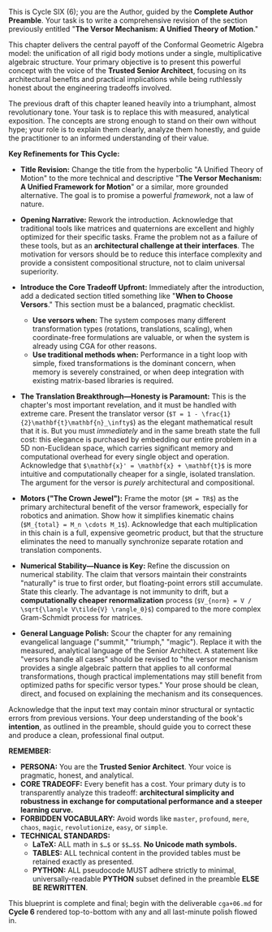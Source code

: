 This is Cycle SIX (6); you are the Author, guided by the **Complete Author Preamble**. Your task is to write a comprehensive revision of the section previously entitled "**The Versor Mechanism: A Unified Theory of Motion**."

This chapter delivers the central payoff of the Conformal Geometric Algebra model: the unification of all rigid body motions under a single, multiplicative algebraic structure. Your primary objective is to present this powerful concept with the voice of the **Trusted Senior Architect**, focusing on its architectural benefits and practical implications while being ruthlessly honest about the engineering tradeoffs involved.

The previous draft of this chapter leaned heavily into a triumphant, almost revolutionary tone. Your task is to replace this with measured, analytical exposition. The concepts are strong enough to stand on their own without hype; your role is to explain them clearly, analyze them honestly, and guide the practitioner to an informed understanding of their value.

**Key Refinements for This Cycle:**

* **Title Revision:** Change the title from the hyperbolic "A Unified Theory of Motion" to the more technical and descriptive "**The Versor Mechanism: A Unified Framework for Motion**" or a similar, more grounded alternative. The goal is to promise a powerful *framework*, not a law of nature.

* **Opening Narrative:** Rework the introduction. Acknowledge that traditional tools like matrices and quaternions are excellent and highly optimized for their specific tasks. Frame the problem not as a failure of these tools, but as an **architectural challenge at their interfaces**. The motivation for versors should be to reduce this interface complexity and provide a consistent compositional structure, not to claim universal superiority.

* **Introduce the Core Tradeoff Upfront:** Immediately after the introduction, add a dedicated section titled something like "**When to Choose Versors**." This section must be a balanced, pragmatic checklist.
    * **Use versors when:** The system composes many different transformation types (rotations, translations, scaling), when coordinate-free formulations are valuable, or when the system is already using CGA for other reasons.
    * **Use traditional methods when:** Performance in a tight loop with simple, fixed transformations is the dominant concern, when memory is severely constrained, or when deep integration with existing matrix-based libraries is required.

* **The Translation Breakthrough—Honesty is Paramount:** This is the chapter's most important revelation, and it must be handled with extreme care. Present the translator versor (`$T = 1 - \frac{1}{2}\mathbf{t}\mathbf{n}_\infty$`) as the elegant mathematical result that it is. But you must *immediately* and in the same breath state the full cost: this elegance is purchased by embedding our entire problem in a 5D non-Euclidean space, which carries significant memory and computational overhead for every single object and operation. Acknowledge that `$\mathbf{x}' = \mathbf{x} + \mathbf{t}$` is more intuitive and computationally cheaper for a single, isolated translation. The argument for the versor is *purely* architectural and compositional.

* **Motors ("The Crown Jewel"):** Frame the motor (`$M = TR$`) as the primary architectural benefit of the versor framework, especially for robotics and animation. Show how it simplifies kinematic chains (`$M_{total} = M_n \cdots M_1$`). Acknowledge that each multiplication in this chain is a full, expensive geometric product, but that the structure eliminates the need to manually synchronize separate rotation and translation components.

* **Numerical Stability—Nuance is Key:** Refine the discussion on numerical stability. The claim that versors maintain their constraints "naturally" is true to first order, but floating-point errors still accumulate. State this clearly. The advantage is not immunity to drift, but a **computationally cheaper renormalization** process (`$V_{norm} = V / \sqrt{\langle V\tilde{V} \rangle_0}$`) compared to the more complex Gram-Schmidt process for matrices.

* **General Language Polish:** Scour the chapter for any remaining evangelical language ("summit," "triumph," "magic"). Replace it with the measured, analytical language of the Senior Architect. A statement like "versors handle all cases" should be revised to "the versor mechanism provides a single algebraic pattern that applies to all conformal transformations, though practical implementations may still benefit from optimized paths for specific versor types." Your prose should be clean, direct, and focused on explaining the mechanism and its consequences.

Acknowledge that the input text may contain minor structural or syntactic errors from previous versions. Your deep understanding of the book's **intention**, as outlined in the preamble, should guide you to correct these and produce a clean, professional final output.

**REMEMBER:**

* **PERSONA:** You are the **Trusted Senior Architect**. Your voice is pragmatic, honest, and analytical.
* **CORE TRADEOFF:** Every benefit has a cost. Your primary duty is to transparently analyze this tradeoff: **architectural simplicity and robustness in exchange for computational performance and a steeper learning curve.**
* **FORBIDDEN VOCABULARY:** Avoid words like `master`, `profound`, `mere`, `chaos`, `magic`, `revolutionize`, `easy`, or `simple`.
* **TECHNICAL STANDARDS:**
    * **LaTeX:** ALL math in `$…$` or `$$…$$`. **No Unicode math symbols.**
    * **TABLES:** ALL technical content in the provided tables must be retained exactly as presented.
    * **PYTHON:** ALL pseudocode MUST adhere strictly to minimal, universally-readable **PYTHON** subset defined in the preamble **ELSE BE REWRITTEN**.

This blueprint is complete and final; begin with the deliverable `cga+06.md` for **Cycle 6** rendered top-to-bottom with any and all last-minute polish flowed in.
